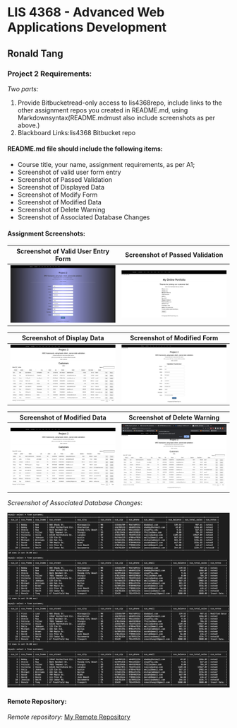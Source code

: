 # LIS 4368 - Advanced Web Applications Development 

## Ronald Tang

### Project 2 Requirements:

*Two parts:*

1. Provide Bitbucketread-only access to lis4368repo, include links to the other assignment repos you created in README.md, using Markdownsyntax(README.mdmust also include screenshots as per above.)
2. Blackboard Links:lis4368 Bitbucket repo

#### README.md file should include the following items:

* Course title, your name, assignment requirements, as per A1;
* Screenshot of valid user form entry
* Screenshot of Passed Validation
* Screenshot of Displayed Data
* Screenshot of Modify Form
* Screenshot of Modified Data
* Screenshot of Delete Warning
* Screenshot of Associated Database Changes

#### Assignment Screenshots:

| Screenshot of Valid User Entry Form | Screenshot of Passed Validation |
| ---------- | ---------- |
| ![Valid User Entry Screenshot](img/Valid.png) | ![Passed Validation Screenshot](img/thanks.png) |

| Screenshot of Display Data | Screenshot of Modified Form |
| ---------- | ---------- |
| ![Display Data Screenshot](img/display_data.png) | ![Modified Form Screenshot](img/modified.png) |

| Screenshot of Modified Data | Screenshot of Delete Warning |
| ---------- | ---------- |
| ![Modified Data Screenshot](img/modified_data.png) | ![Delete Warning Screenshot](img/delete_warning.png) |

*Screenshot of Associated Database Changes*:

![Associated Database Changes Screenshot](img/mysql.png "Associated Database Changes Screenshot")

#### Remote Repository:

*Remote repository:*
[My Remote Repository ](https://bitbucket.org/ronaldtang1/lis4368/ "My Remote Repository")
